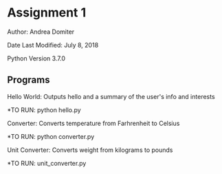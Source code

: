 # Assignment 1 
Author: Andrea Domiter

Date Last Modified: July 8, 2018

Python Version 3.7.0
## Programs
Hello World: Outputs hello and a summary of the user's info and interests

*TO RUN: python hello.py 

Converter: Converts temperature from Farhrenheit to Celsius

*TO RUN: python converter.py 

Unit Converter: Converts weight from kilograms to pounds

*TO RUN: unit_converter.py